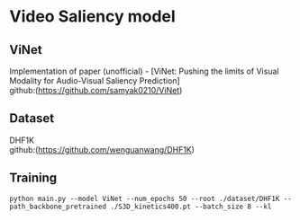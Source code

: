 # Video Saliency model 

## ViNet

Implementation of paper (unofficial) - [ViNet: Pushing the limits of Visual Modality for Audio-Visual Saliency Prediction]  
github:(https://github.com/samyak0210/ViNet)

## Dataset
DHF1K  
github:(https://github.com/wenguanwang/DHF1K)

## Training
```shell
python main.py --model ViNet --num_epochs 50 --root ./dataset/DHF1K --path_backbone_pretrained ./S3D_kinetics400.pt --batch_size 8 --kl 

```


